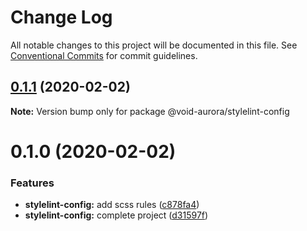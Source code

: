 # Change Log

All notable changes to this project will be documented in this file.
See [Conventional Commits](https://conventionalcommits.org) for commit guidelines.

## [0.1.1](https://github.com/void-aurora/toolkit/compare/@void-aurora/stylelint-config@0.1.0...@void-aurora/stylelint-config@0.1.1) (2020-02-02)

**Note:** Version bump only for package @void-aurora/stylelint-config

# 0.1.0 (2020-02-02)

### Features

- **stylelint-config:** add scss rules ([c878fa4](https://github.com/void-aurora/toolkit/commit/c878fa411a81ea7fd7aedd62693a53a23455245d))
- **stylelint-config:** complete project ([d31597f](https://github.com/void-aurora/toolkit/commit/d31597f8d7fd07c52dfd81b7809ee155bfdf1499))
